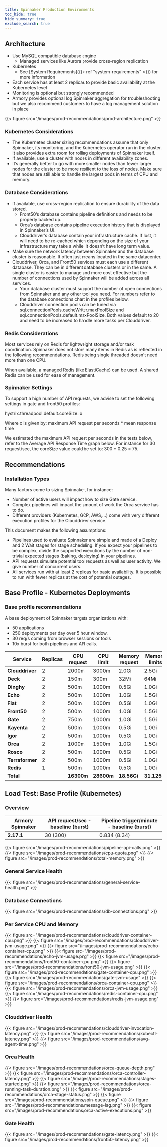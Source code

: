 ```yaml
---
title: Spinnaker Production Environments
toc_hide: true
hide_summary: true
exclude_search: true
---
```


## Architecture

- Use MySQL compatible database engine
  - Managed services like Aurora provide cross-region replication
- Kubernetes
  - See [System Requirements]({{< ref "system-requirements" >}}) for more information
- Each service has at least 2 replicas to provide basic availability at the Kubernetes level
- Monitoring is optional but strongly recommended
- Armory provides optional log Spinnaker aggregation for troubleshooting but we also recommend customers to have a log management solution in place

{{< figure src="/images/prod-recommendations/prod-architecture.png" >}}


### Kubernetes Considerations

- The Kubernetes cluster sizing recommendations assume that only Spinnaker, its monitoring, and the Kubernetes operator run in the cluster. It also provides extra room for rolling deployments of Spinnaker itself.
- If available, use a cluster with nodes in different availability zones.
- It’s generally better to go with more smaller nodes than fewer larger nodes for the cluster to be more resilient to the loss of nodes. Make sure that nodes are still able to handle the largest pods in terms of CPU and memory.

### Database Considerations

- If available, use cross-region replication to ensure durability of the data stored.
  - Front50’s database contains pipeline definitions and needs to be properly backed up.
  - Orca’s database contains pipeline execution history that is displayed in Spinnaker’s UI.
  - Clouddriver’s database contain your infrastructure cache. If lost, it will need to be re-cached which depending on the size of your infrastructure may take a while. It doesn’t have long term value.
- Make sure the network latency between Spinnaker and the database cluster is reasonable. It often just means located in the same datacenter.
- Clouddriver, Orca, and Front50 services must each use a different database. They can be in different database clusters or in the same. A single cluster is easier to manage and more cost effective but the number of connections used by Spinnaker will be added across all services.
  - Your database cluster must support the number of open connections from Spinnaker and any other tool you need. For numbers refer to the database connections chart in the profiles below.
  - Clouddriver connection pools can be tuned via sql.connectionPools.cacheWriter.maxPoolSize and sql.connectionPools.default.maxPoolSize. Both values default to 20 and need to be increased to handle more tasks per Clouddriver.

### Redis Considerations

Most services rely on Redis for lightweight storage and/or task coordination. Spinnaker does not store many items in Redis as is reflected in the following recommendations. Redis being single threaded doesn’t need more than one CPU.

When available, a managed Redis (like ElastiCache) can be used. A shared Redis can be used for ease of management.



### Spinnaker Settings

To support a high number of API requests, we advise to set the following settings in gate and front50 profiles:

hystrix.threadpool.default.coreSize: x

Where x is given by: maximum API request per seconds * mean response time

We estimated the maximum API request per seconds in the tests below, refer to the Average API Response Time graph below. For instance for 30 request/sec, the coreSize value could be set to: 300 * 0.25 = 75.



## Recommendations

### Installation Types

Many factors come to sizing Spinnaker, for instance:

- Number of active users will impact how to size Gate service.
- Complex pipelines will impact the amount of work the Orca service has to do.
- Different providers (Kubernetes, GCP, AWS,…) come with very different execution profiles for the Clouddriver service.

This document makes the following assumptions:

- Pipelines used to evaluate Spinnaker are simple and made of a Deploy and 2 Wait stages for stage scheduling. If you expect your pipelines to be complex, divide the supported executions by the number of non-trivial expected stages (baking, deploying) in your pipelines.
- API requests simulate potential tool requests as well as user activity. We give number of concurrent users.
- All services run with at least 2 replicas for basic availability. It is possible to run with fewer replicas at the cost of potential outages.

## Base Profile - Kubernetes Deployments

### Base profile recommendations

A base deployment of Spinnaker targets organizations with:

- 50 applications
- 250 deployments per day over 5 hour window.
- 30 req/s coming from browser sessions or tools
- 10x burst for both pipelines and API calls.



| **Service** | **Replicas** | **CPU request** | **CPU limit** | **Memory request** | **Memory limits** |
| --- | --- | --- | --- | --- | --- |
| **Clouddriver** | 2 | 2000m | 3000m | 2.0Gi | 2.5Gi |
| **Deck** | 2 | 150m | 300m | 32Mi | 64Mi |
| **Dinghy** | 2 | 500m | 1000m | 0.5Gi | 1.0Gi |
| **Echo** | 2 | 500m | 1000m | 1.0Gi | 1.5Gi |
| **Fiat** | 2 | 500m | 1000m | 0.5Gi | 1.0Gi |
| **Front50** | 2 | 500m | 1000m | 1.0Gi | 1.5Gi |
| **Gate** | 2 | 750m | 1000m | 1.0Gi | 1.5Gi |
| **Kayenta** | 2 | 500m | 1000m | 0.5Gi | 1.0Gi |
| **Igor** | 2 | 500m | 1000m | 0.5Gi | 1.0Gi |
| **Orca** | 2 | 1000m | 1500m | 1.0Gi | 1.5Gi |
| **Rosco** | 2 | 500m | 1000m | 0.5Gi | 1.0Gi |
| **Terraformer** | 2 | 500m | 1000m | 0.5Gi | 1.0Gi |
| **Redis** | 1 | 500m | 1000m | 0.5Gi | 1.0Gi |
| **Total** |  | **16300m** | **28600m** | **18.56Gi** | **31.125Gi** |





##  Load Test: Base Profile (Kubernetes)

### Overview

| **Armory Spinnaker** | **API request/sec - baseline (burst)** | **Pipeline trigger/minute - baseline (burst)** |
| --- | --- | --- |
| **2.17.1** | 30 (300) | 0.834 (8.34) |



{{< figure src="/images/prod-recommendations/pipeline-api-calls.png" >}}
{{< figure src="/images/prod-recommendations/cpu-quota.png" >}}
{{< figure src="/images/prod-recommendations/total-memory.png" >}}

### General Service Health


{{< figure src="/images/prod-recommendations/general-service-health.png" >}}


### Database Connections

{{< figure src="/images/prod-recommendations/db-connections.png" >}}

### Per Service CPU and Memory
{{< figure src="/images/prod-recommendations/clouddriver-container-cpu.png" >}}
{{< figure src="/images/prod-recommendations/clouddriver-jvm-usage.png" >}}
{{< figure src="/images/prod-recommendations/echo-container-cpu.png" >}}
{{< figure src="/images/prod-recommendations/echo-jvm-usage.png" >}}
{{< figure src="/images/prod-recommendations/front50-container-cpu.png" >}}
{{< figure src="/images/prod-recommendations/front50-jvm-usage.png" >}}
{{< figure src="/images/prod-recommendations/gate-container-cpu.png" >}}
{{< figure src="/images/prod-recommendations/gate-jvm-usage" >}}
{{< figure src="/images/prod-recommendations/orca-container-cpu.png" >}}
{{< figure src="/images/prod-recommendations/orca-jvm-usage.png" >}}
{{< figure src="/images/prod-recommendations/redis-container-cpu.png" >}}
{{< figure src="/images/prod-recommendations/redis-jvm-usage.png" >}}





### Clouddriver Health
{{< figure src="/images/prod-recommendations/clouddriver-invocation-latency.png" >}}
{{< figure src="/images/prod-recommendations/kubectl-latency.png" >}}
{{< figure src="/images/prod-recommendations/avg-agent-time.png" >}}


### Orca Health
{{< figure src="/images/prod-recommendations/orca-queue-depth.png" >}}
{{< figure src="/images/prod-recommendations/orca-controller-latency.png" >}}
{{< figure src="/images/prod-recommendations/stages-started.png" >}}
{{< figure src="/images/prod-recommendations/orca-running-task-duration.png" >}}
{{< figure src="/images/prod-recommendations/orca-stage-status.png" >}}
{{< figure src="/images/prod-recommendations/spin-queue.png" >}}
{{< figure src="/images/prod-recommendations/message-lag.png" >}}
{{< figure src="/images/prod-recommendations/orca-active-executions.png" >}}


### Gate Health

{{< figure src="/images/prod-recommendations/gate-latency.png" >}}
{{< figure src="/images/prod-recommendations/front50-latency.png" >}}